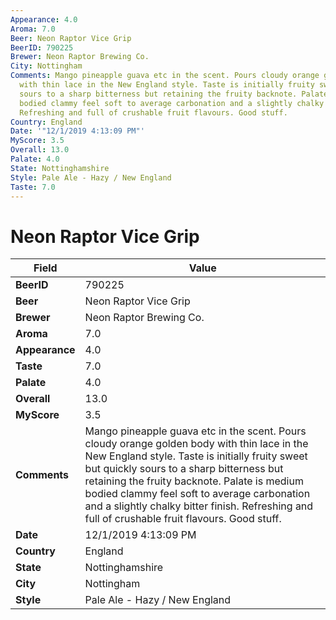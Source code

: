 ```yaml
---
Appearance: 4.0
Aroma: 7.0
Beer: Neon Raptor Vice Grip
BeerID: 790225
Brewer: Neon Raptor Brewing Co.
City: Nottingham
Comments: Mango pineapple guava etc in the scent. Pours cloudy orange golden body
  with thin lace in the New England style. Taste is initially fruity sweet but quickly
  sours to a sharp bitterness but retaining the fruity backnote. Palate is medium
  bodied clammy feel soft to average carbonation and a slightly chalky bitter finish.
  Refreshing and full of crushable fruit flavours. Good stuff.
Country: England
Date: '"12/1/2019 4:13:09 PM"'
MyScore: 3.5
Overall: 13.0
Palate: 4.0
State: Nottinghamshire
Style: Pale Ale - Hazy / New England
Taste: 7.0
---
```


# Neon Raptor Vice Grip

| Field         | Value |
|---------------|-------|
| **BeerID** | 790225 |
| **Beer** | Neon Raptor Vice Grip |
| **Brewer** | Neon Raptor Brewing Co. |
| **Aroma** | 7.0 |
| **Appearance** | 4.0 |
| **Taste** | 7.0 |
| **Palate** | 4.0 |
| **Overall** | 13.0 |
| **MyScore** | 3.5 |
| **Comments** | Mango pineapple guava etc in the scent. Pours cloudy orange golden body with thin lace in the New England style. Taste is initially fruity sweet but quickly sours to a sharp bitterness but retaining the fruity backnote. Palate is medium bodied clammy feel soft to average carbonation and a slightly chalky bitter finish. Refreshing and full of crushable fruit flavours. Good stuff. |
| **Date** | 12/1/2019 4:13:09 PM |
| **Country** | England |
| **State** | Nottinghamshire |
| **City** | Nottingham |
| **Style** | Pale Ale - Hazy / New England |
